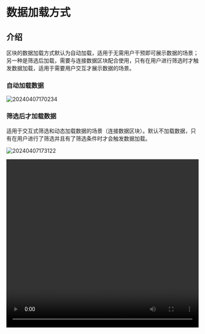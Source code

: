 # 数据加载方式

## 介绍

区块的数据加载方式默认为自动加载，适用于无需用户干预即可展示数据的场景；另一种是筛选后加载，需要与连接数据区块配合使用，只有在用户进行筛选时才触发数据加载，适用于需要用户交互才展示数据的场景。

### 自动加载数据

![20240407170234](https://static-docs.nocobase.com/20240407170234.png)

### 筛选后才加载数据

适用于交互式筛选和动态加载数据的场景（连接数据区块）。默认不加载数据，只有在用户进行了筛选并且有了筛选条件时才会触发数据加载。

![20240407173122](https://static-docs.nocobase.com/20240407173122.png)

 <video width="100%" height="440" controls>
      <source src="https://static-docs.nocobase.com/20240422104827.mp4" type="video/mp4">
</video>
